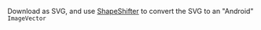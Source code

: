 Download as SVG, and use [ShapeShifter](https://shapeshifter.design/) to convert the SVG to an "Android" `ImageVector`
